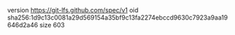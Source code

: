 version https://git-lfs.github.com/spec/v1
oid sha256:1d9c13c0081a29d569154a35bf9c13fa2274ebccd9630c7923a9aa19646d2a46
size 603
